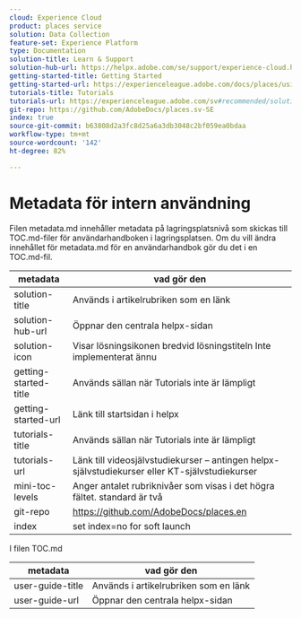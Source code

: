 ```yaml
---
cloud: Experience Cloud
product: places service
solution: Data Collection
feature-set: Experience Platform
type: Documentation
solution-title: Learn & Support
solution-hub-url: https://helpx.adobe.com/se/support/experience-cloud.html
getting-started-title: Getting Started
getting-started-url: https://experienceleague.adobe.com/docs/places/using/getting-started.html?lang=sv-SE
tutorials-title: Tutorials
tutorials-url: https://experienceleague.adobe.com/sv#recommended/solutions/experience-platform
git-repo: https://github.com/AdobeDocs/places.sv-SE
index: true
source-git-commit: b63808d2a3fc8d25a6a3db3048c2bf059ea0bdaa
workflow-type: tm+mt
source-wordcount: '142'
ht-degree: 82%

---
```



<!-- We need better links for Getting Started and Tutorials. We can do this after we hit stage -->

# Metadata för intern användning

Filen metadata.md innehåller metadata på lagringsplatsnivå som skickas till TOC.md-filer för användarhandboken i lagringsplatsen. Om du vill ändra innehållet för metadata.md för en användarhandbok gör du det i en TOC.md-fil.

| metadata | vad gör den |
|--- |--- |
| solution-title | Används i artikelrubriken som en länk |
| solution-hub-url | Öppnar den centrala helpx-sidan |
| solution-icon | Visar lösningsikonen bredvid lösningstiteln Inte implementerat ännu |
| getting-started-title | Används sällan när Tutorials inte är lämpligt |
| getting-started-url | Länk till startsidan i helpx |
| tutorials-title | Används sällan när Tutorials inte är lämpligt |
| tutorials-url | Länk till videosjälvstudiekurser – antingen helpx-självstudiekurser eller KT-självstudiekurser |
| mini-toc-levels | Anger antalet rubriknivåer som visas i det högra fältet. standard är två |
| git-repo | https://github.com/AdobeDocs/places.en |
| index | set index=no for soft launch |

I filen TOC.md

| metadata | vad gör den |
|--- |--- |
| user-guide-title | Används i artikelrubriken som en länk |
| user-guide-url | Öppnar den centrala helpx-sidan |
